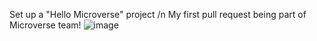 Set up a "Hello Microverse" project
/n
My first pull request being part of Microverse team!
![image](https://user-images.githubusercontent.com/74747182/124678029-f7d35580-de7e-11eb-8749-f8f40da244dc.png)
